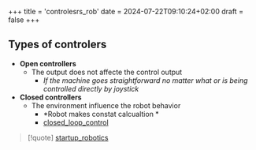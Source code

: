 +++
title = 'controlesrs_rob'
date = 2024-07-22T09:10:24+02:00
draft = false
+++

## Types of controlers 

- **Open controllers**
	- The output does not affecte the control output 
		- *If the machine goes straightforward no matter what or is being controlled directly by joystick*
- **Closed controllers**
	- The environment influence the robot behavior
		- *Robot makes constat calcualtion *
		- [closed_loop_control](/closed_loop_control.md)

>[!quote] [startup_robotics](/startup_robotics.md)